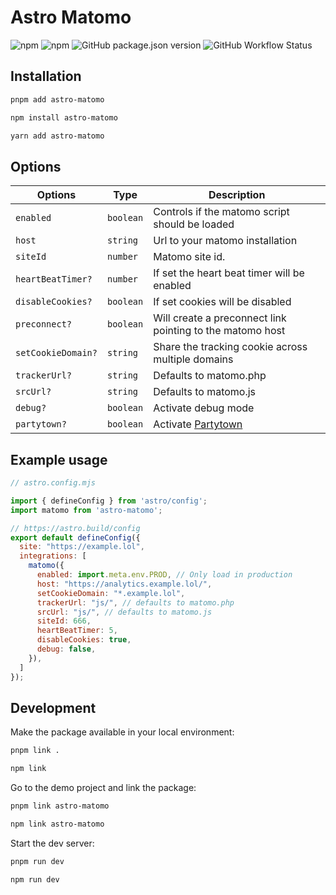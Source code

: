 # Astro Matomo

![npm](https://img.shields.io/npm/dm/astro-matomo?logo=npm&style=flat-square)
![npm](https://img.shields.io/npm/v/astro-matomo?logo=npm&style=flat-square)
![GitHub package.json version](https://img.shields.io/github/package-json/v/felix-berlin/astro-matomo?label=github&logo=github&style=flat-square)
![GitHub Workflow Status](https://img.shields.io/github/actions/workflow/status/felix-berlin/astro-matomo/release.yml?label=release&logo=github&style=flat-square)

## Installation

```bash
pnpm add astro-matomo

npm install astro-matomo

yarn add astro-matomo
```

## Options

| Options            | Type      | Description                                               |
| ------------------ | --------- | --------------------------------------------------------- |
| `enabled`          | `boolean` | Controls if the matomo script should be loaded            |
| `host`             | `string`  | Url to your matomo installation                           |
| `siteId`           | `number`  | Matomo site id.                                           |
| `heartBeatTimer?`  | `number`  | If set the heart beat timer will be enabled               |
| `disableCookies?`  | `boolean` | If set cookies will be disabled                           |
| `preconnect?`      | `boolean` | Will create a preconnect link pointing to the matomo host |
| `setCookieDomain?` | `string`  | Share the tracking cookie across multiple domains         |
| `trackerUrl?`      | `string`  | Defaults to matomo.php                                    |
| `srcUrl?`          | `string`  | Defaults to matomo.js                                     |
| `debug?`           | `boolean` | Activate debug mode                                       |
| `partytown?`       | `boolean` | Activate [Partytown](https://partytown.builder.io/)       |

## Example usage

```js
// astro.config.mjs

import { defineConfig } from 'astro/config';
import matomo from 'astro-matomo';

// https://astro.build/config
export default defineConfig({
  site: "https://example.lol",
  integrations: [
    matomo({
      enabled: import.meta.env.PROD, // Only load in production
      host: "https://analytics.example.lol/",
      setCookieDomain: "*.example.lol",
      trackerUrl: "js/", // defaults to matomo.php
      srcUrl: "js/", // defaults to matomo.js
      siteId: 666,
      heartBeatTimer: 5,
      disableCookies: true,
      debug: false,
    }),
  ]
});

```

## Development

Make the package available in your local environment:

```bash
pnpm link .

npm link
```

Go to the demo project and link the package:

```bash
pnpm link astro-matomo

npm link astro-matomo
```

Start the dev server:

```bash
pnpm run dev

npm run dev
```
